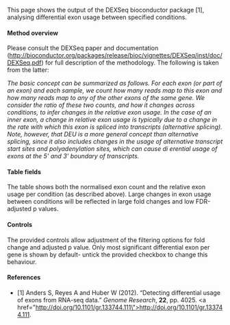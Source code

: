 This page shows the output of the DEXSeq bioconductor package [1], analysing differential exon usage between specified conditions. 

#### Method overview

Please consult the DEXSeq paper and documentation (http://bioconductor.org/packages/release/bioc/vignettes/DEXSeq/inst/doc/DEXSeq.pdf) for full description of the methodology. The following is taken from the latter:

_The  basic  concept  can  be summarized as follows.  For each exon (or part of an exon) and each sample, we count how many reads map to this exon and how many reads map to any of the other exons of the same gene.  We consider the ratio of these two counts, and how it changes across conditions, to infer changes in the relative exon usage.  In  the  case  of  an  inner  exon, a  change  in  relative  exon  usage  is  typically  due  to  a  change in  the  rate  with  which  this  exon  is  spliced  into  transcripts  (alternative  splicing).  Note,  however,  that DEU is a more general concept than alternative splicing, since it also includes changes in the usage of alternative  transcript  start  sites  and  polyadenylation  sites,  which  can  cause  di erential  usage  of  exons at the 5' and 3' boundary of transcripts._

#### Table fields

The table shows both the normalised exon count and the relative exon usage per condition (as described above). Large changes in exon usage between conditions will be reflected in large fold changes and low FDR-adjusted p values.

#### Controls

The provided controls allow adjustment of the filtering options for fold change and adjusted p value. Only most significant differential exon per gene is shown by default- untick the provided checkbox to change this behaviour.

#### References

* [1] Anders S, Reyes A and Huber W (2012). &ldquo;Detecting differential usage of exons from RNA-seq data.&rdquo; <em>Genome Research</em>, <b>22</b>, pp. 4025. <a href=\"http://doi.org/10.1101/gr.133744.111\">http://doi.org/10.1101/gr.133744.111</a>.
